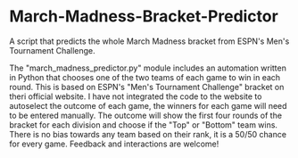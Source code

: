 # March-Madness-Bracket-Predictor
A script that predicts the whole March Madness bracket from ESPN's Men's Tournament Challenge.

The "march_madness_predictor.py" module includes an automation written in Python that chooses one of the two teams of each game to win in each round. This is based on ESPN's "Men's Tournament Challenge" bracket on theri official website. I have not integrated the code to the website to autoselect the outcome of each game, the winners for each game will need to be entered manually. The outcome will show the first four rounds of the bracket for each division and choose if the "Top" or "Bottom" team wins. There is no bias towards any team based on their rank, it is a 50/50 chance for every game. Feedback and interactions are welcome!

